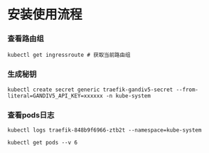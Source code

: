 
# 安装使用流程


### 查看路由组

```
kubectl get ingressroute # 获取当前路由组
```

### 生成秘钥
```
kubectl create secret generic traefik-gandiv5-secret --from-literal=GANDIV5_API_KEY=xxxxxx -n kube-system

```

### 查看pods日志

```
kubectl logs traefik-848b9f6966-ztb2t --namespace=kube-system

kubectl get pods --v 6
```